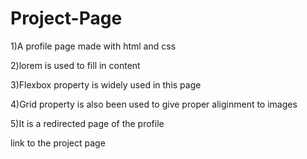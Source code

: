 # Project-Page

1)A profile page made with html and css

2)lorem is used to fill in content

3)Flexbox property is widely used in this page

4)Grid property is also been used to give proper aliginment to images

5)It is a redirected page of the profile

link to the project page

